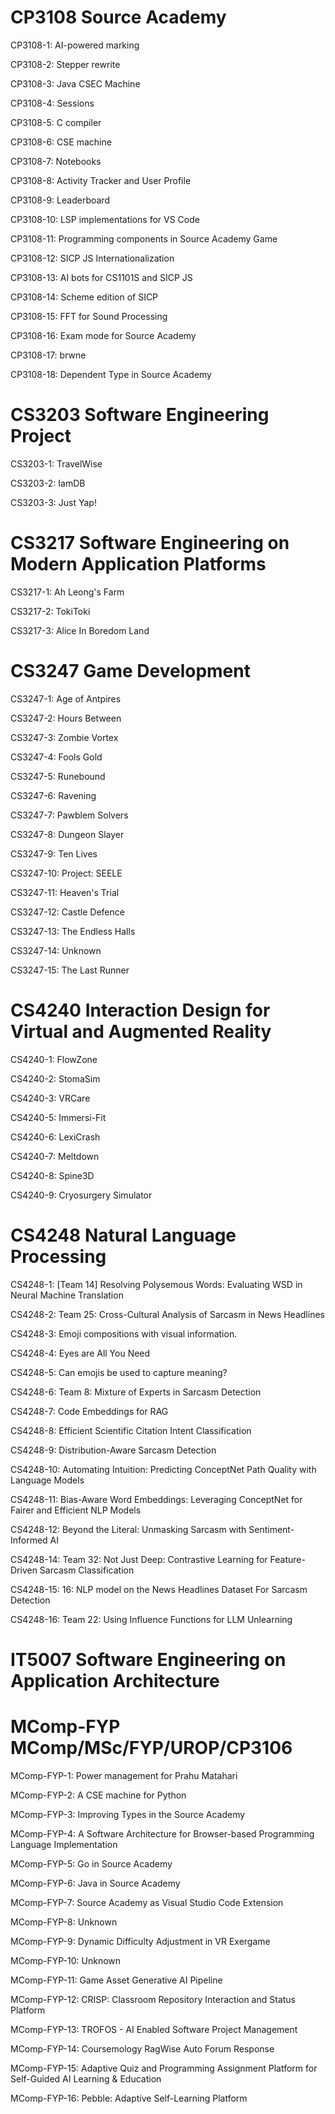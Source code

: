 # CP3108 Source Academy
CP3108-1: AI-powered marking 

CP3108-2: Stepper rewrite 

CP3108-3: Java CSEC Machine 

CP3108-4: Sessions 

CP3108-5: C compiler 

CP3108-6: CSE machine 

CP3108-7: Notebooks 

CP3108-8: Activity Tracker and User Profile 

CP3108-9: Leaderboard 

CP3108-10: LSP implementations for VS Code 

CP3108-11: Programming components in Source Academy Game 

CP3108-12: SICP JS Internationalization 

CP3108-13: AI bots for CS1101S and SICP JS 

CP3108-14: Scheme edition of SICP 

CP3108-15: FFT for Sound Processing 

CP3108-16: Exam mode for Source Academy 

CP3108-17: brwne 

CP3108-18: Dependent Type in Source Academy 

# CS3203 Software Engineering Project
CS3203-1: TravelWise 

CS3203-2: IamDB 

CS3203-3: Just Yap! 

# CS3217 Software Engineering on Modern Application Platforms
CS3217-1: Ah Leong's Farm 

CS3217-2: TokiToki 

CS3217-3: Alice In Boredom Land 

# CS3247 Game Development
CS3247-1: Age of Antpires 

CS3247-2: Hours Between 

CS3247-3: Zombie Vortex 

CS3247-4: Fools Gold 

CS3247-5: Runebound 

CS3247-6: Ravening 

CS3247-7: Pawblem Solvers 

CS3247-8: Dungeon Slayer 

CS3247-9: Ten Lives 

CS3247-10: Project: SEELE 

CS3247-11: Heaven's Trial 

CS3247-12: Castle Defence 

CS3247-13: The Endless Halls 

CS3247-14: Unknown 

CS3247-15: The Last Runner 

# CS4240 Interaction Design for Virtual and Augmented Reality
CS4240-1: FlowZone 

CS4240-2: StomaSim 

CS4240-3: VRCare 

CS4240-5: Immersi-Fit 

CS4240-6: LexiCrash 

CS4240-7: Meltdown 

CS4240-8: Spine3D 

CS4240-9: Cryosurgery Simulator 

# CS4248 Natural Language Processing
CS4248-1: [Team 14] Resolving Polysemous Words: Evaluating WSD in Neural Machine Translation 

CS4248-2: Team 25: Cross-Cultural Analysis of Sarcasm in News Headlines 

CS4248-3: Emoji compositions with visual information. 

CS4248-4: Eyes are All You Need 

CS4248-5: Can emojis be used to capture meaning? 

CS4248-6: Team 8: Mixture of Experts in Sarcasm Detection 

CS4248-7: Code Embeddings for RAG 

CS4248-8: Efficient Scientific Citation Intent Classification 

CS4248-9: Distribution-Aware Sarcasm Detection 

CS4248-10: Automating Intuition: Predicting ConceptNet Path Quality with Language Models 

CS4248-11: Bias-Aware Word Embeddings: Leveraging ConceptNet for Fairer and Efficient NLP Models 

CS4248-12: Beyond the Literal: Unmasking Sarcasm with Sentiment-Informed AI 

CS4248-14: Team 32: Not Just Deep: Contrastive Learning for Feature-Driven Sarcasm Classification 

CS4248-15: 16: NLP model on the News Headlines Dataset For Sarcasm Detection 

CS4248-16: Team 22: Using Influence Functions for LLM Unlearning 

# IT5007 Software Engineering on Application Architecture
# MComp-FYP MComp/MSc/FYP/UROP/CP3106
MComp-FYP-1: Power management for Prahu Matahari 

MComp-FYP-2: A CSE machine for Python 

MComp-FYP-3: Improving Types in the Source Academy 

MComp-FYP-4: A Software Architecture for Browser-based Programming Language Implementation 

MComp-FYP-5: Go in Source Academy 

MComp-FYP-6: Java in Source Academy 

MComp-FYP-7: Source Academy as Visual Studio Code Extension 

MComp-FYP-8: Unknown 

MComp-FYP-9: Dynamic Difficulty Adjustment in VR Exergame 

MComp-FYP-10: Unknown 

MComp-FYP-11: Game Asset Generative AI Pipeline 

MComp-FYP-12: CRISP: Classroom Repository Interaction and Status Platform 

MComp-FYP-13: TROFOS - AI Enabled Software Project Management 

MComp-FYP-14: Coursemology RagWise Auto Forum Response 

MComp-FYP-15: Adaptive Quiz and Programming Assignment Platform for Self-Guided AI Learning & Education 

MComp-FYP-16: Pebble: Adaptive Self-Learning Platform 

